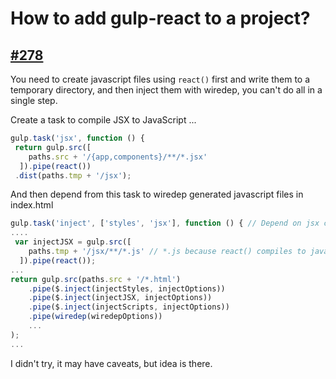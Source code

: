 # How to add gulp-react to a project?

## [#278](https://github.com/Swiip/generator-gulp-angular/issues/278)

You need to create javascript files using `react()` first and write them to a temporary directory, and then inject them with wiredep, you can't do all in a single step.

Create a task to compile JSX to JavaScript ...
```js
gulp.task('jsx', function () {
 return gulp.src([
    paths.src + '/{app,components}/**/*.jsx'
  ]).pipe(react())
 .dist(paths.tmp + '/jsx');
```

And then depend from this task to wiredep generated javascript files in index.html
```js
gulp.task('inject', ['styles', 'jsx'], function () { // Depend on jsx compile task
....
 var injectJSX = gulp.src([
    paths.tmp + '/jsx/**/*.js' // *.js because react() compiles to javascript
  ]).pipe(react());
...
return gulp.src(paths.src + '/*.html')
    .pipe($.inject(injectStyles, injectOptions))
    .pipe($.inject(injectJSX, injectOptions))
    .pipe($.inject(injectScripts, injectOptions))
    .pipe(wiredep(wiredepOptions))
    ...
);
...
```

I didn't try, it may have caveats, but idea is there.
